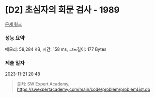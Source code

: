 # [D2] 초심자의 회문 검사 - 1989 

[문제 링크](https://swexpertacademy.com/main/code/problem/problemDetail.do?contestProbId=AV5PyTLqAf4DFAUq) 

### 성능 요약

메모리: 58,284 KB, 시간: 158 ms, 코드길이: 177 Bytes

### 제출 일자

2023-11-21 20:48



> 출처: SW Expert Academy, https://swexpertacademy.com/main/code/problem/problemList.do